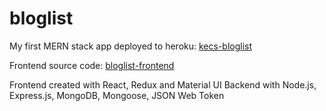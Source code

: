 # bloglist
My first MERN stack app
deployed to heroku: [kecs-bloglist](https://kecs-bloglist.herokuapp.com/)

Frontend source code: [bloglist-frontend](https://github.com/botondKulcsar/bloglist-frontend/tree/redux-2)

Frontend created with React, Redux and Material UI
Backend with Node.js, Express.js, MongoDB, Mongoose, JSON Web Token